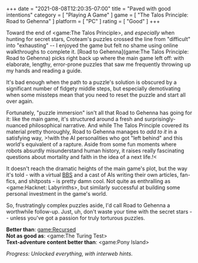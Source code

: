 +++
date = "2021-08-08T12:20:35-07:00"
title = "Paved with good intentions"
category = [ "Playing A Game" ]
game = [ "The Talos Principle: Road to Gehenna" ]
platform = [ "PC" ]
rating = [ "Good" ]
+++

Toward the end of <game:The Talos Principle>, and <i>especially</i> when hunting for secret stars, Croteam's puzzles crossed the line from "difficult" into "exhausting" -- I enjoyed the game but felt no shame using online walkthroughs to complete it.  [Road to Gehenna](game:The Talos Principle: Road to Gehenna) picks right back up where the main game left off: with elaborate, lengthy, error-prone puzzles that saw me frequently throwing up my hands and reading a guide.

It's bad enough when the path to a puzzle's solution is obscured by a significant number of fidgety middle steps, but especially demotivating when some missteps mean that you need to reset the puzzle and start all over again.

Fortunately, "puzzle immersion" isn't all that Road to Gehenna has going for it: like the main game, it's structured around a fresh and surprisingly-nuanced philosophical narrative.  And while The Talos Principle covered its material pretty thoroughly, Road to Gehenna manages to <i>add to it</i> in a satisfying way, >!with the AI personalities who got "left behind" and this world's equivalent of a rapture.  Aside from some fun moments where robots absurdly misunderstand human history, it raises really fascinating questions about mortality and faith in the idea of a next life.!<

It doesn't reach the dramatic heights of the main game's plot, but the way it's told - with a virtual <a href="https://en.wikipedia.org/wiki/Bulletin_board_system">BBS</a> and a cast of AIs writing their own articles, fan-fics, and shitposts - is pretty damn cool.  Not quite as enthralling as <game:Hacknet: Labyrinths>, but similarly successful at building some personal investment in the game's world.

So, frustratingly complex puzzles aside, I'd call Road to Gehenna a worthwhile follow-up.  Just, uh, don't waste your time with the secret stars -- unless you've got a passion for truly torturous puzzles.

<b>Better than</b>: <game:Recursed>  
<b>Not as good as</b>: <game:The Turing Test>  
<b>Text-adventure content better than</b>: <game:Pony Island>

<i>Progress: Unlocked everything, with interweb hints.</i>
